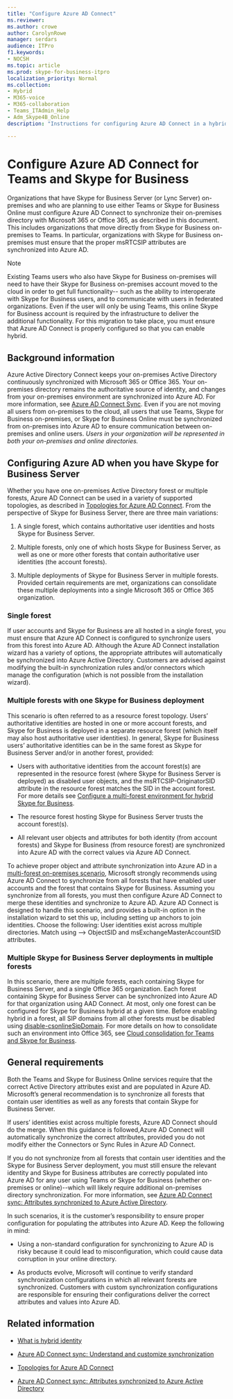 ```yaml
---
title: "Configure Azure AD Connect"
ms.reviewer: 
ms.author: crowe
author: CarolynRowe
manager: serdars
audience: ITPro
f1.keywords:
- NOCSH
ms.topic: article
ms.prod: skype-for-business-itpro
localization_priority: Normal
ms.collection: 
- Hybrid 
- M365-voice
- M365-collaboration
- Teams_ITAdmin_Help
- Adm_Skype4B_Online
description: "Instructions for configuring Azure AD Connect in a hybrid environment."

---
```


# Configure Azure AD Connect for Teams and Skype for Business
 
Organizations that have Skype for Business Server (or Lync Server) on-premises and who are planning to use either Teams or Skype for Business Online must configure Azure AD Connect to synchronize their on-premises directory with Microsoft 365 or Office 365, as described in this document.  This includes organizations that move directly from Skype for Business on-premises to Teams. In particular, organizations with Skype for Business on-premises must ensure that the proper msRTCSIP attributes are synchronized into Azure AD. 

> [!NOTE]
> Existing Teams users who also have Skype for Business on-premises will need to have their Skype for Business on-premises account moved to the cloud in order to get full functionality-- such as the ability to interoperate with Skype for Business users, and to communicate with users in federated organizations. Even if the user will only be using Teams, this online Skype for Business account is required by the infrastructure to deliver the additional functionality.  For this migration to take place, you must ensure that Azure AD Connect is properly configured so that you can enable hybrid.
 

## Background information

Azure Active Directory Connect keeps your on-premises Active Directory continuously synchronized with Microsoft 365 or Office 365.  Your on-premises directory remains the authoritative source of identity, and changes from your on-premises environment are synchronized into Azure AD. For more information, see [Azure AD Connect Sync](https://docs.microsoft.com/en-us/azure/active-directory/hybrid/how-to-connect-sync-whatis).  Even if you are not moving all users from on-premises to the cloud, all users that use Teams, Skype for Business on-premises, or Skype for Business Online must be synchronized from on-premises into Azure AD to ensure communication between on-premises and online users. *Users in your organization will be represented in both your on-premises and online directories.*


## Configuring Azure AD when you have Skype for Business Server 

Whether you have one on-premises Active Directory forest or multiple forests, Azure AD Connect can be used in a variety of supported topologies, as described in [Topologies for Azure AD Connect](https://docs.microsoft.com/azure/active-directory/hybrid/plan-connect-topologies).  From the perspective of Skype for Business Server, there are three main variations: 

1. A single forest, which contains authoritative user identities and hosts Skype for Business Server. 

2. Multiple forests, only one of which hosts Skype for Business Server, as well as one or more other forests that contain authoritative user identities (the account forests). 

3. Multiple deployments of Skype for Business Server in multiple forests. Provided certain requirements are met, organizations can consolidate these multiple deployments into a single Microsoft 365 or Office 365 organization.

### Single forest 

If user accounts and Skype for Business are all hosted in a single forest, you must ensure that Azure AD Connect is configured to synchronize users from this forest into Azure AD.  Although the Azure AD Connect installation wizard has a variety of options, the appropriate attributes will automatically be synchronized into Azure Active Directory. Customers are advised against modifying the built-in synchronization rules and/or connectors which manage the configuration (which is not possible from the installation wizard).  

### Multiple forests with one Skype for Business deployment 

This scenario is often referred to as a resource forest topology. Users’ authoritative identities are hosted in one or more account forests, and Skype for Business is deployed in a separate resource forest (which itself may also host authoritative user identities). In general, Skype for Business users’ authoritative identities can be in the same forest as Skype for Business Server and/or in another forest, provided: 

- Users with authoritative identities from the account forest(s) are represented in the resource forest (where Skype for Business Server is deployed) as disabled user objects, and the msRTCSIP-OriginatorSID attribute in the resource forest matches the SID in the account forest. For more details see [Configure a multi-forest environment for hybrid Skype for Business](configure-a-multi-forest-environment-for-hybrid.md).

- The resource forest hosting Skype for Business Server trusts the account forest(s).  

- All relevant user objects and attributes for both identity (from account forests) and Skype for Business (from resource forest) are synchronized into Azure AD with the correct values via Azure AD Connect.  

 To achieve proper object and attribute synchronization into Azure AD in a [multi-forest on-premises scenario](configure-a-multi-forest-environment-for-hybrid.md), Microsoft strongly recommends using Azure AD Connect to synchronize from all forests that have enabled user accounts and the forest that contains Skype for Business.  Assuming you synchronize from all forests, you must then configure Azure AD Connect to merge these identities and synchronize to Azure AD. Azure AD Connect is designed to handle this scenario, and provides a built-in option in the installation wizard to set this up, including setting up anchors to join identities.  Choose the following:  User identities exist across multiple directories. Match using --> ObjectSID and msExchangeMasterAccountSID attributes.


### Multiple Skype for Business Server deployments in multiple forests 

In this scenario, there are multiple forests, each containing Skype for Business Server, and a single Office 365 organization.  Each forest containing Skype for Business Server can be synchronized into Azure AD for that organization using AAD Connect. At most, only one forest can be configured for Skype for Business hybrid at a given time. Before enabling hybrid in a forest, all SIP domains from all other forests must be disabled using [disable-csonlineSipDomain](https://docs.microsoft.com/powershell/module/skype/disable-csonlinesipdomain). For more details on how to consolidate such an environment into Office 365, see [Cloud consolidation for Teams and Skype for Business](cloud-consolidation.md).

## General requirements 

Both the Teams and Skype for Business Online services require that the correct Active Directory attributes exist and are  populated in Azure AD.  Microsoft’s general recommendation is to synchronize all forests that contain user identities as well as any forests that contain Skype for Business Server.

 If users’ identities exist across multiple forests, Azure AD Connect should do the merge. When this guidance is followed,Azure AD Connect will automatically synchronize the correct attributes, provided you do not modify either the Connectors or Sync Rules in Azure AD Connect. 
  
If you do not synchronize from all forests that contain user identities and the Skype for Business Server deployment, you must still ensure the relevant identity and Skype for Business attributes are correctly populated into Azure AD for any user using Teams or Skype for Business (whether on-premises or online)--which will likely require additional on-premises directory synchronization. For more information, see [Azure AD Connect sync: Attributes synchronized to Azure Active Directory](https://docs.microsoft.com/azure/active-directory/hybrid/reference-connect-sync-attributes-synchronized).

In such scenarios, it is the customer’s responsibility to ensure proper configuration for populating the attributes into Azure AD. Keep the following in mind: 

- Using a non-standard configuration for synchronizing to Azure AD is risky because it could lead to misconfiguration, which could cause data corruption in your online directory.

- As products evolve, Microsoft will continue to verify standard synchronization configurations in which all relevant forests are synchronized. Customers with custom synchronization configurations are responsible for ensuring their configurations deliver the correct attributes and values into Azure AD. 

## Related information

- [What is hybrid identity](https://docs.microsoft.com/azure/active-directory/hybrid/whatis-hybrid-identity?toc=%2Fen-us%2Fazure%2Factive-directory%2Fhybrid%2FTOC.json&bc=%2Fen-us%2Fazure%2Fbread%2Ftoc.json)

- [Azure AD Connect sync: Understand and customize synchronization](https://docs.microsoft.com/azure/active-directory/hybrid/how-to-connect-sync-whatis)

- [Topologies for Azure AD Connect](https://docs.microsoft.com/azure/active-directory/hybrid/plan-connect-topologies)

- [Azure AD Connect sync: Attributes synchronized to Azure Active Directory](https://docs.microsoft.com/azure/active-directory/hybrid/reference-connect-sync-attributes-synchronized)
